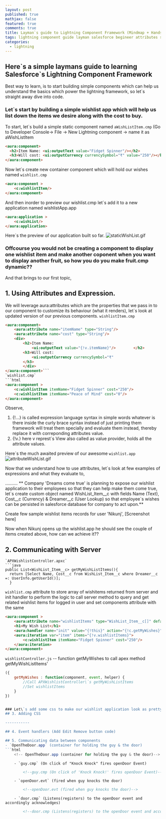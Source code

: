 ```yaml
---
layout: post
published: true
mathjax: false
featured: true
comments: true
title: Layman`s guide to Lightning Component Framework (Mindmap + Handson)
tags: lightning component guide layman salesforce begineer attributes servercall
categories:
  - lightning
---
```

## Here\`s a simple laymans guide to learning Salesforce\`s Lightning Component Framework

Best way to learn, is to start building simple components which can help us understand the basics which power the lightning framework, so let\`s straight away dive into code.

### Let\`s start by building a simple wishlist app which will help us list down the items we desire along with the cost to buy.

To start, let\`s build a simple static component named `aWishListItem.cmp` (Go to Developer Console-> File -> New Lightning component -> name it as aWishListItem
```html
<aura:component>
  <h2>Item Name: <ui:outputText value="Fidget Spinner"/></h2>
  <h3>Will cost: <ui:outputCurrency currencySymbol="₹" value="250"/></h3>   
</aura:component>
```
 Now let\`s create new container component which will hold our wishes named `wishlist.cmp`
```html
<aura:component >
    <c:wishlistItem/>
</aura:component>
```
And then inorder to preview our wishlist.cmp let\`s add it to a new application named wishlistApp.app
```html
<aura:application >
    <c:wishList/>
</aura:application>
```
Here\`s the preview of our application built so far.
![staticWishList.gif]({{site.baseurl}}/images/staticWishList.gif)

### Offcourse you would not be creating a component to display one wishlist item and make another coponent when you want to display another fruit, so how you do you make fruit.cmp **dynamic**??

And that brings to our first topic,
## 1. Using Attributes and Expression.
We will leverage aura:attributes which are the properties that we pass in to our component to customize its behaviour (what it renders), let\`s look at updated version of our previous components.
`wishlistItem.cmp`
```html
<aura:component>
    <aura:attribute name="itemName" type="String"/>
    <aura:attribute name="cost" type="String"/>
    <div>
        <h2>Item Name: 
  			<ui:outputText value="{!v.itemName}"/>		  </h2>
    	<h3>Will cost: 
  			<ui:outputCurrency currencySymbol="₹" 	                              value="{!v.cost}"/>
  		</h3> 
        </div>
</aura:component>```
`wishlist.cmp`
```html
<aura:component >
    <c:wishlistItem itemName="Fidget Spinner" cost="250"/>
    <c:wishlistItem itemName="Peace of Mind" cost="0"/>
</aura:component>
```
Observe,
1. {!...} is called expression language syntax in simple words whatever is there inside the curly brace syntax instead of just printing them framework will treat them specially and evaluate them instead, thereby replace it with correponding attributes value.
2. {!v.} here v represt\`s View also called as value provider, holds all the attribute values.

Here\`s the much awaited preview of our awesome `wishlist.app`
![attributeWishList.gif]({{site.baseurl}}/images/attributeWishList.gif)

Now that we understand how to use attributes, let\`s look at few examples of expressions and what they evaluate to,

..........
** Company 'Dreams come true' is planning to expose our wishlist application to their employees so that they can help make them come true, let\`s create custom object named WishList_Item__c with fields Name (Text), Cost__c (Currency) & Dreamer__c (User Lookup) so that employee\`s wishes can be persisted in salesforce database for company to act upon.**

Create few sample wishlist items records for user 'Nikunj',
[Screenshot here]

Now when Nikunj opens up the wishlist.app he should see the couple of items created above, how can we achieve it??
## 2. Communicating with Server

```
`APXWishlistController.apxc`
```java
public List<WishList_Item__c> getMyWishListItems(){
  return [Select Name, Cost__c from WishList_Item__c where Dreamer__c =: UserInfo.getUserId()];
  }
```

`wishlist.cmp` attribute to store array of wishitems returned from server and init handler to perform the logic to call server method to query and get related wishlist items for logged in user and set components attribute with the same 
```html
<aura:component >
    <aura:attribute name="wishlistItems" type="WishList_Item__c[]" default="false"/>
    <h1>My Wish List</h1>
    <aura:handler name="init" value="{!this}" action="{!c.getMyWishes}"/>
    <aura:iteration var="item" items="{!v.wishlistItems}">
        <c:wishlistItem itemName="Fidget Spinner" cost="250"/>
    </aura:iteration>
</aura:component>    
```
`wishlistController.js` -- function getMyWishes to call apex method getMyWishListItems'
```js
({
	getMyWishes : function(component, event, helper) {
		//Call APXWishlistController\`s getMyWishListItems
        //Set wishlistItems
	}
})


### Let\`s add some css to make our wishlist application look as pretty as our wishes.
## 3. Adding CSS

-----------

## 4. Event handlers (Add Edit Remove button code)

## 5. Communicating data between components
- `OpenTheDoor.app` (container for holding the guy & the door)          
```html
	<!-- OpenTheDoor.app (container for holding the guy & the door)-->
```
		- `guy.cmp` (On click of "Knock Knock" fires openDoor Event)        
```html
    	<!--guy.cmp (On click of 'Knock Knock!' fires openDoor Event)-->
```
		- `openDoor.evt` (fired when guy knocks the door)         
```html
        <!--openDoor.evt (fired when guy knocks the door)-->       
```
		- `door.cmp` (Listens(registers) to the openDoor event and accordingly acknowledges)         
```html
        <!--door.cmp (Listens(registers) to the openDoor event and accordingly acknowledges-->
```  
  <!--<embed src="{{site.baseurl}}/images/lightningComponentMindMap.pdf" width="800px" height="800px" />
_Mind Map_-->
